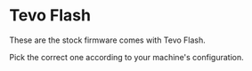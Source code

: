 # Tevo Flash

These are the stock firmware comes with Tevo Flash.

Pick the correct one according to your machine's configuration.
